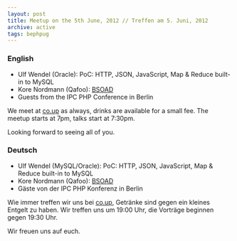 ```yaml
---
layout: post
title: Meetup on the 5th June, 2012 // Treffen am 5. Juni, 2012
archive: active
tags: bephpug
---
```


### English

 * Ulf Wendel (Oracle): PoC: HTTP, JSON, JavaScript, Map & Reduce built-in to MySQL
 * Kore Nordmann (Qafoo): [BSOAD](https://github.com/Qafoo/bsoad)
 * Guests from the IPC PHP Conference in Berlin

We meet at [co.up](http://www.bephpug.de/location.html) as always, drinks are
available for a small fee. The meetup starts at 7pm, talks start at 7:30pm.

Looking forward to seeing all of you.

### Deutsch

 * Ulf Wendel (MySQL/Oracle): PoC: HTTP, JSON, JavaScript, Map & Reduce built-in to MySQL
 * Kore Nordmann (Qafoo): [BSOAD](https://github.com/Qafoo/bsoad)
 * G&auml;ste von der IPC PHP Konferenz in Berlin

Wie immer treffen wir uns bei [co.up](http://www.bephpug.de/location.html),
Getränke sind gegen ein kleines Entgelt zu haben.
Wir treffen uns um 19:00 Uhr, die Vorträge beginnen gegen 19:30 Uhr.

Wir freuen uns auf euch.

